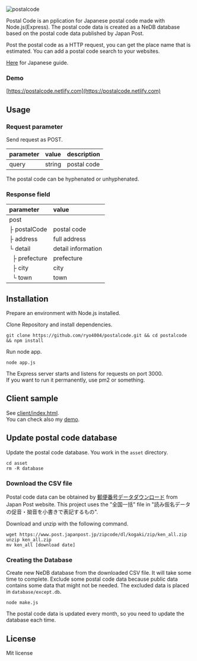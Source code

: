 ![postalcode](https://user-images.githubusercontent.com/25874594/70858752-59ee0200-1f4b-11ea-9a2a-510bcb91e398.png)

Postal Code is an pplication for Japanese postal code made with Node.js(Express).
The postal code data is created as a NeDB database based on the postal code data published by Japan Post.

Post the postal code as a HTTP request, you can get the place name that is estimated.
You can add a postal code search to your websites.

[Here](README.ja.md) for Japanese guide.

### Demo

[https://postalcode.netlify.com](https://postalcode.netlify.com)

## Usage

### Request parameter

Send request as POST.

| parameter | value | description |
:---|:---|:---
| query | string | postal code |

The postal code can be hyphenated or unhyphenated.

### Response field

| parameter | value |
:---|:---
| post | |
| ├&nbsp;postalCode | postal code |
| ├&nbsp;address | full address |
| └&nbsp;detail | detail information |
| &nbsp;&nbsp;├&nbsp;prefecture | prefecture |
| &nbsp;&nbsp;├&nbsp;city | city |
| &nbsp;&nbsp;└&nbsp;town | town |

## Installation

Prepare an environment with Node.js installed.

Clone Repository and install dependencies.

```
git clone https://github.com/ryo4004/postalcode.git && cd postalcode && npm install
```

Run node app.

```
node app.js
```

The Express server starts and listens for requests on port 3000.  
If you want to run it permanently, use pm2 or something.

## Client sample

See [client/index.html](client/index.html).  
You can check also my [demo](https://postalcode.netlify.com).

## Update postal code database

Update the postal code database.
You work in the `asset` directory.

```
cd asset
rm -R database
```

### Download the CSV file

Postal code data can be obtained by [郵便番号データダウンロード](https://www.post.japanpost.jp/zipcode/download.html) from Japan Post website.
This project uses the "全国一括" file in "読み仮名データの促音・拗音を小書きで表記するもの".

Download and unzip with the following command.

```
wget https://www.post.japanpost.jp/zipcode/dl/kogaki/zip/ken_all.zip
unzip ken_all.zip
mv ken_all [download date]
```

### Creating the Database

Create new NeDB database from the downloaded CSV file.
It will take some time to complete.
Exclude some postal code data because public data contains some data that might not be needed.
The excluded data is placed in `database/except.db`.

```
node make.js
```

The postal code data is updated every month, so you need to update the database each time.

## License

Mit license
